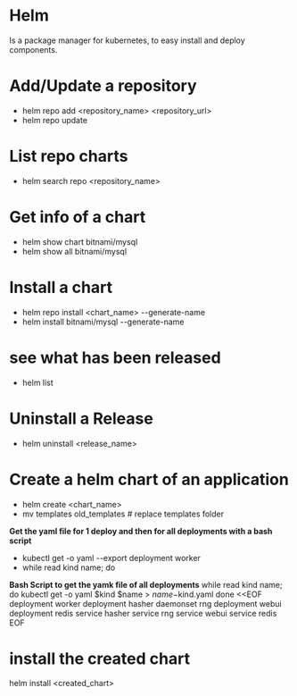 # Helm
Is a package manager for kubernetes, to easy install and deploy components.

# Add/Update a repository
- helm repo add <repository_name> <repository_url>
- helm repo update

# List repo charts
- helm search repo <repository_name>

# Get info of a chart
- helm show chart bitnami/mysql
- helm show all bitnami/mysql

# Install a chart
- helm repo install <chart_name> --generate-name
- helm install bitnami/mysql --generate-name

# see what has been released
- helm list

# Uninstall a Release
- helm uninstall <release_name>

# Create a helm chart of an application
- helm create <chart_name>
- mv templates old_templates                    # replace templates folder

**Get the yaml file for 1 deploy and then for all deployments with a bash script**
- kubectl get -o yaml --export deployment worker
- while read kind name; do

**Bash Script to get the yamk file of all deployments**
while read kind name; do
kubectl get -o yaml $kind $name > $name-$kind.yaml
done <<EOF
deployment worker
deployment hasher
daemonset rng
deployment webui
deployment redis
service hasher
service rng
service webui
service redis
EOF

# install the created chart
helm install <created_chart>